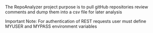 The RepoAnalyzer project purpose is to pull gitHub repositories review comments and 
dump them into a csv file for later analysis

Important Note: For authentication of REST requests user must define
                MYUSER and MYPASS environment variables